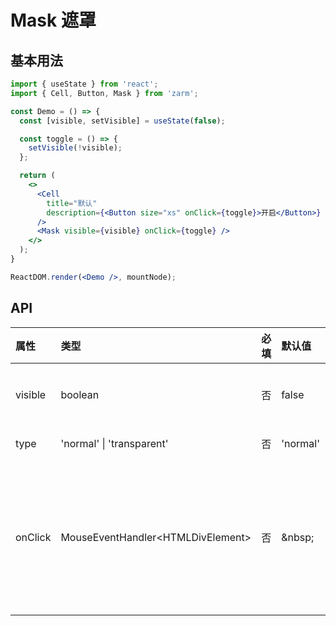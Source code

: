 # Mask 遮罩



## 基本用法
```jsx
import { useState } from 'react';
import { Cell, Button, Mask } from 'zarm';

const Demo = () => {
  const [visible, setVisible] = useState(false);

  const toggle = () => {
    setVisible(!visible);
  };

  return (
    <>
      <Cell
        title="默认"
        description={<Button size="xs" onClick={toggle}>开启</Button>}
      />
      <Mask visible={visible} onClick={toggle} />
    </>
  );
}

ReactDOM.render(<Demo />, mountNode);
```



## API

| 属性 | 类型 | 必填 | 默认值 | 说明 |
| :--- | :--- | :--- | :--- | :--- |
| visible | boolean | 否 | false | 是否显示 |
| type | 'normal' \| 'transparent' | 否 | 'normal' | 类型 |
| onClick | MouseEventHandler<HTMLDivElement\> | 否 | \&nbsp; | 点击后触发的回调函数 |
